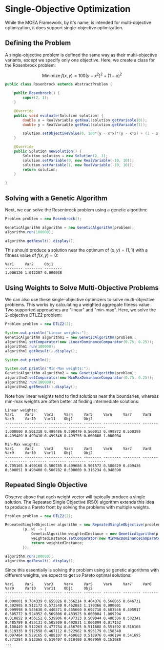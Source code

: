 # Single-Objective Optimization

While the MOEA Framework, by it's name, is intended for multi-objective optimization, it does support single-objective
optimization.  

## Defining the Problem

A single-objective problem is defined the same way as their multi-objective variants, except we specify only one
objective.  Here, we create a class for the Rosenbrock problem:

$$ \text{Minimize } f(x,y) = 100(y-x^2)^2 + (1-x)^2 $$

<!-- java:examples/org/moeaframework/examples/singleObjective/Rosenbrock.java [27:49] -->

```java
public class Rosenbrock extends AbstractProblem {

    public Rosenbrock() {
        super(2, 1);
    }

    @Override
    public void evaluate(Solution solution) {
        double x = RealVariable.getReal(solution.getVariable(0));
        double y = RealVariable.getReal(solution.getVariable(1));

        solution.setObjectiveValue(0, 100*(y - x*x)*(y - x*x) + (1 - x)*(1 - x));
    }

    @Override
    public Solution newSolution() {
        Solution solution = new Solution(2, 1);
        solution.setVariable(0, new RealVariable(-10, 10));
        solution.setVariable(1, new RealVariable(-10, 10));
        return solution;
    }

}
```

## Solving with a Genetic Algorithm

Next, we can solve the Rosenbrock problem using a genetic algorithm:

<!-- java:examples/org/moeaframework/examples/singleObjective/SingleObjectiveExample.java [31:36] -->

```java
Problem problem = new Rosenbrock();

GeneticAlgorithm algorithm = new GeneticAlgorithm(problem);
algorithm.run(100000);

algorithm.getResult().display();
```

This should produce a solution near the optimum of $(x, y) = (1, 1)$ with a fitness value of $f(x, y) = 0$:

<!-- output:examples/org/moeaframework/examples/singleObjective/SingleObjectiveExample.java -->

```
Var1     Var2     Obj1
-------- -------- --------
1.006126 1.012287 0.000038
```

## Using Weights to Solve Multi-Objective Problems

We can also use these single-objective optimizers to solve multi-objective problems.  This works by calculating a
weighted aggregate fitness value.  Two supported approaches are "linear" and "min-max".  Here, we solve the 2-objective
DTLZ2 problem:

<!-- java:examples/org/moeaframework/examples/singleObjective/MultiObjectiveWithWeightsExample.java [36:50] -->

```java
Problem problem = new DTLZ2(2);

System.out.println("Linear weights:");
GeneticAlgorithm algorithm1 = new GeneticAlgorithm(problem);
algorithm1.setComparator(new LinearDominanceComparator(0.75, 0.25));
algorithm1.run(100000);
algorithm1.getResult().display();

System.out.println();

System.out.println("Min-Max weights:");
GeneticAlgorithm algorithm2 = new GeneticAlgorithm(problem);
algorithm2.setComparator(new MinMaxDominanceComparator(0.75, 0.25));
algorithm2.run(100000);
algorithm2.getResult().display();
```

Note how linear weights tend to find solutions near the boundaries, whereas min-max weights are often
better at finding intermediate solutions:

<!-- output:examples/org/moeaframework/examples/singleObjective/MultiObjectiveWithWeightsExample.java -->

```
Linear weights:
Var1     Var2     Var3     Var4     Var5     Var6     Var7     Var8     Var9     Var10    Var11    Obj1     Obj2
-------- -------- -------- -------- -------- -------- -------- -------- -------- -------- -------- -------- --------
1.000000 0.501318 0.499486 0.500479 0.500013 0.499872 0.500399 0.499489 0.499410 0.499346 0.499755 0.000000 1.000004

Min-Max weights:
Var1     Var2     Var3     Var4     Var5     Var6     Var7     Var8     Var9     Var10    Var11    Obj1     Obj2
-------- -------- -------- -------- -------- -------- -------- -------- -------- -------- -------- -------- --------
0.795165 0.499168 0.500785 0.499686 0.501572 0.500629 0.499436 0.500051 0.498400 0.500782 0.500000 0.316234 0.948690
```

## Repeated Single Objective

Observe above that each weight vector will typically produce a single solution.  The Repeated Single Objective (RSO)
algorithm extends this idea to produce a Pareto front by solving the problems with multiple weights.

<!-- java:examples/org/moeaframework/examples/singleObjective/RepeatedSingleObjectiveExample.java [36:46] -->

```java
Problem problem = new DTLZ2(2);

RepeatedSingleObjective algorithm = new RepeatedSingleObjective(problem, 50,
        (p, w) -> {
            GeneticAlgorithm weightedInstance = new GeneticAlgorithm(p);
            weightedInstance.setComparator(new MinMaxDominanceComparator(w));
            return weightedInstance;
        });

algorithm.run(100000);
algorithm.getResult().display();
```

Since this essentially is solving the problem using `50` genetic algorithms with different weights, we expect to
get `50` Pareto optimal solutions:

<!-- output:examples/org/moeaframework/examples/singleObjective/RepeatedSingleObjectiveExample.java [:7] {Truncated} -->

```
Var1     Var2     Var3     Var4     Var5     Var6     Var7     Var8     Var9     Var10    Var11    Obj1     Obj2
-------- -------- -------- -------- -------- -------- -------- -------- -------- -------- -------- -------- --------
0.000001 0.784339 0.655026 0.356214 0.484376 0.568065 0.646731 0.392905 0.512172 0.573540 0.462883 1.170366 0.000001
0.999998 0.545630 0.440571 0.465660 0.692718 0.603546 0.405917 0.505772 0.524952 0.569806 0.483925 0.000004 1.069294
0.010852 0.456152 0.539906 0.487323 0.509044 0.486386 0.502341 0.485789 0.455131 0.505509 0.492831 1.006099 0.017152
0.100449 0.512263 0.477734 0.456705 0.511608 0.551392 0.516108 0.519335 0.512558 0.467112 0.522962 0.995179 0.158340
0.097464 0.529165 0.488107 0.469683 0.518976 0.496194 0.541695 0.571284 0.513365 0.519407 0.510400 0.997959 0.153988
...
```
